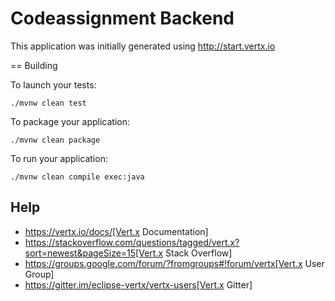 # Codeassignment Backend

This application was initially generated using http://start.vertx.io

== Building

To launch your tests:
```
./mvnw clean test
```

To package your application:
```
./mvnw clean package
```

To run your application:
```
./mvnw clean compile exec:java
```

## Help

* https://vertx.io/docs/[Vert.x Documentation]
* https://stackoverflow.com/questions/tagged/vert.x?sort=newest&pageSize=15[Vert.x Stack Overflow]
* https://groups.google.com/forum/?fromgroups#!forum/vertx[Vert.x User Group]
* https://gitter.im/eclipse-vertx/vertx-users[Vert.x Gitter]


